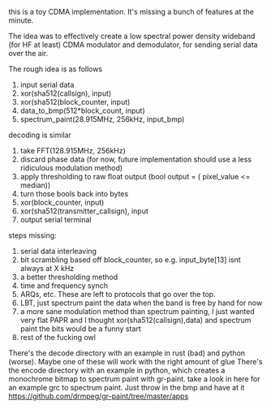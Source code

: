 
this is a toy CDMA implementation. It's missing a bunch of features at the minute.

The idea was to effectively create a low spectral power density wideband (for HF at least)
CDMA modulator and demodulator, for sending serial data over the air.

The rough idea is as follows
 1. input serial data
  2. xor(sha512(callsign), input)
  3. xor(sha512(block_counter, input)
  4. data_to_bmp(512*block_count, input)
  5. spectrum_paint(28.915MHz, 256kHz, input_bmp)

decoding is similar
  1. take FFT(128.915MHz, 256kHz)
  2. discard phase data (for now, future implementation should use a less ridiculous modulation method)
  3.  apply thresholding to raw float output (bool output = ( pixel_value <= median))
  4. turn those bools back into bytes
  5. xor(block_counter, input)
  6. xor(sha512(transmitter_callsign), input
  7. output serial terminal

steps missing:
  1. serial data interleaving
  2. bit scrambling based off block_counter, so e.g. input_byte[13] isnt always at X kHz
  3. a better thresholding method
  4. time and frequency synch
  5. ARQs, etc. These are left to protocols that go over the top.
  6. LBT, just spectrum paint the data when the band is free by hand for now
  7. a more sane modulation method than spectrum painting, I just wanted very flat PAPR and I thought xor(sha512(callsign),data) and spectrum paint the bits would be a funny start
  8. rest of the fucking owl

There's the decode directory with an example in rust (bad) and python (worse). Maybe one of these will work with the right amount of glue
There's the encode directory with an example in python, which creates a monochrome bitmap to spectrum paint with gr-paint.
take a look in here for an example grc to spectrum paint. Just throw in the bmp and have at it https://github.com/drmpeg/gr-paint/tree/master/apps
